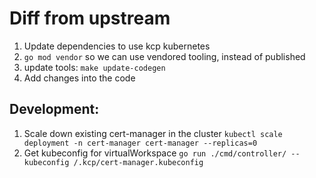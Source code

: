 # Diff from upstream

1. Update dependencies to use kcp kubernetes
2. `go mod vendor` so we can use vendored tooling, instead of published
3. update tools: `make update-codegen`
4. Add changes into the code

## Development:

1. Scale down existing cert-manager in the cluster
`kubectl scale deployment -n cert-manager cert-manager --replicas=0`
2. Get kubeconfig for virtualWorkspace
`go run ./cmd/controller/ --kubeconfig /.kcp/cert-manager.kubeconfig`
